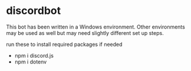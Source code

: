 # discordbot

This bot has been written in a Windows environment. Other environments may be used as well but may need slightly different set up steps.


run these to install required packages if needed

* npm i discord.js 
* npm i dotenv
